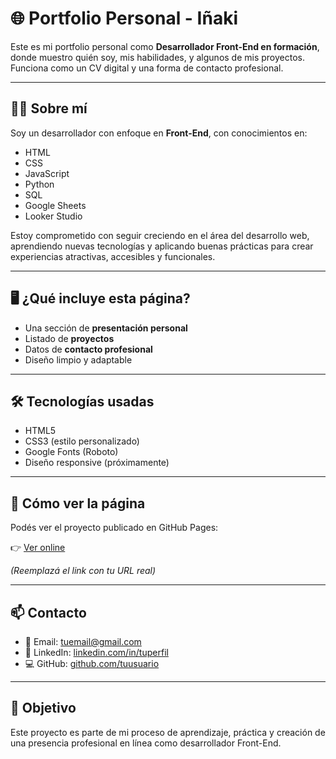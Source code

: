 # 🌐 Portfolio Personal - Iñaki

Este es mi portfolio personal como **Desarrollador Front-End en formación**, donde muestro quién soy, mis habilidades, y algunos de mis proyectos. Funciona como un CV digital y una forma de contacto profesional.

---

## 🧑‍💻 Sobre mí

Soy un desarrollador con enfoque en **Front-End**, con conocimientos en:

- HTML
- CSS
- JavaScript
- Python
- SQL
- Google Sheets
- Looker Studio

Estoy comprometido con seguir creciendo en el área del desarrollo web, aprendiendo nuevas tecnologías y aplicando buenas prácticas para crear experiencias atractivas, accesibles y funcionales.

---

## 🖥️ ¿Qué incluye esta página?

- Una sección de **presentación personal**
- Listado de **proyectos**
- Datos de **contacto profesional**
- Diseño limpio y adaptable

---

## 🛠️ Tecnologías usadas

- HTML5
- CSS3 (estilo personalizado)
- Google Fonts (Roboto)
- Diseño responsive (próximamente)

---

## 🚀 Cómo ver la página

Podés ver el proyecto publicado en GitHub Pages:

👉 [Ver online](https://tuusuario.github.io/)

*(Reemplazá el link con tu URL real)*

---

## 📫 Contacto

- 📧 Email: tuemail@gmail.com  
- 💼 LinkedIn: [linkedin.com/in/tuperfil](https://linkedin.com/in/tuperfil)  
- 💻 GitHub: [github.com/tuusuario](https://github.com/tuusuario)

---

## 📌 Objetivo

Este proyecto es parte de mi proceso de aprendizaje, práctica y creación de una presencia profesional en línea como desarrollador Front-End.